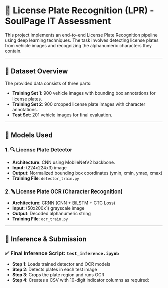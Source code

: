 # 🚗 License Plate Recognition (LPR) - SoulPage IT Assessment

This project implements an end-to-end License Plate Recognition pipeline using deep learning techniques. The task involves detecting license plates from vehicle images and recognizing the alphanumeric characters they contain.

---

## 📁 Dataset Overview

The provided data consists of three parts:

- **Training Set 1**: 900 vehicle images with bounding box annotations for license plates.
- **Training Set 2**: 900 cropped license plate images with character annotations.
- **Test Set**: 201 vehicle images for final evaluation.

---

## 🧠 Models Used

### 1. 🔍 License Plate Detector
- **Architecture**: CNN using MobileNetV2 backbone.
- **Input**: (224x224x3) image
- **Output**: Normalized bounding box coordinates (ymin, xmin, ymax, xmax)
- **Training File**: `detector_train.py`

### 2. 🔤 License Plate OCR (Character Recognition)
- **Architecture**: CRNN (CNN + BiLSTM + CTC Loss)
- **Input**: (50x200x1) grayscale image
- **Output**: Decoded alphanumeric string
- **Training File**: `ocr_train.py`

---

## 🧪 Inference & Submission

### ✅ Final Inference Script: `test_inference.ipynb`

- **Step 1**: Loads trained detector and OCR models
- **Step 2**: Detects plates in each test image
- **Step 3**: Crops the plate region and runs OCR
- **Step 4**: Creates a CSV with 10-digit indicator columns as required:
